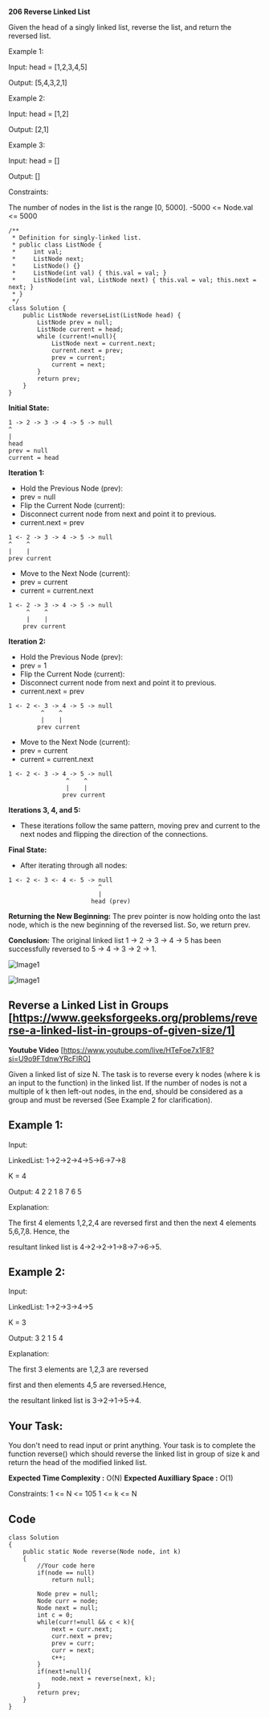 **206 Reverse Linked List**

Given the head of a singly linked list, reverse the list, and return the reversed list.

Example 1:

Input: head = [1,2,3,4,5]

Output: [5,4,3,2,1]

Example 2:

Input: head = [1,2]

Output: [2,1]

Example 3:

Input: head = []

Output: []
 
Constraints:

The number of nodes in the list is the range [0, 5000].
-5000 <= Node.val <= 5000

```
/**
 * Definition for singly-linked list.
 * public class ListNode {
 *     int val;
 *     ListNode next;
 *     ListNode() {}
 *     ListNode(int val) { this.val = val; }
 *     ListNode(int val, ListNode next) { this.val = val; this.next = next; }
 * }
 */
class Solution {
    public ListNode reverseList(ListNode head) {
        ListNode prev = null;
        ListNode current = head; 
        while (current!=null){
            ListNode next = current.next; 
            current.next = prev; 
            prev = current; 
            current = next; 
        }
        return prev;
    }
}
```
**Initial State:**
```
1 -> 2 -> 3 -> 4 -> 5 -> null
^
|
head
prev = null
current = head
```
**Iteration 1:**
- Hold the Previous Node (prev):
- prev = null
- Flip the Current Node (current):
- Disconnect current node from next and point it to previous.
- current.next = prev
```
1 <- 2 -> 3 -> 4 -> 5 -> null
^    ^
|    |
prev current
```
- Move to the Next Node (current):
- prev = current
- current = current.next
```
1 <- 2 -> 3 -> 4 -> 5 -> null
     ^    ^
     |    |
    prev current
```
**Iteration 2:**
- Hold the Previous Node (prev):
- prev = 1
- Flip the Current Node (current):
- Disconnect current node from next and point it to previous.
- current.next = prev
```
1 <- 2 <- 3 -> 4 -> 5 -> null
         ^    ^
         |    |
        prev current
```
- Move to the Next Node (current):
- prev = current
- current = current.next
```
1 <- 2 <- 3 -> 4 -> 5 -> null
                ^    ^
                |    |
               prev current
```
**Iterations 3, 4, and 5:**
- These iterations follow the same pattern, moving prev and current to the next nodes and flipping the direction of the connections.

**Final State:**
- After iterating through all nodes:
```
1 <- 2 <- 3 <- 4 <- 5 -> null
                         ^
                         |
                       head (prev)
```
**Returning the New Beginning:**
The prev pointer is now holding onto the last node, which is the new beginning of the reversed list. So, we return prev.

**Conclusion:**
The original linked list 1 -> 2 -> 3 -> 4 -> 5 has been successfully reversed to 5 -> 4 -> 3 -> 2 -> 1.

![Image1](../Images/reverseimage1.png)

![Image1](../Images/reverseimage2.png)

## Reverse a Linked List in Groups [https://www.geeksforgeeks.org/problems/reverse-a-linked-list-in-groups-of-given-size/1]

**Youtube Video** [https://www.youtube.com/live/HTeFoe7x1F8?si=U9o9FTdnwYRcFlRO]

Given a linked list of size N. The task is to reverse every k nodes (where k is an input to the function) in the linked list. If the number of nodes is not a multiple of k then left-out nodes, in the end, should be considered as a group and must be reversed (See Example 2 for clarification).

## Example 1:

Input:

LinkedList: 1->2->2->4->5->6->7->8

K = 4

Output: 4 2 2 1 8 7 6 5 

Explanation: 

The first 4 elements 1,2,2,4 are reversed first and then the next 4 elements 5,6,7,8. Hence, the 

resultant linked list is 4->2->2->1->8->7->6->5.

## Example 2:

Input:

LinkedList: 1->2->3->4->5

K = 3

Output: 3 2 1 5 4 

Explanation: 

The first 3 elements are 1,2,3 are reversed 

first and then elements 4,5 are reversed.Hence, 

the resultant linked list is 3->2->1->5->4.

## Your Task:

You don't need to read input or print anything. Your task is to complete the function reverse() which should reverse the linked list in group of size k and return the head of the modified linked list.

**Expected Time Complexity :** O(N)
**Expected Auxilliary Space :** O(1)

Constraints:
1 <= N <= 105
1 <= k <= N

## Code

```
class Solution
{
    public static Node reverse(Node node, int k)
    {
        //Your code here
        if(node == null)
            return null;
        
        Node prev = null;
        Node curr = node;
        Node next = null;
        int c = 0;
        while(curr!=null && c < k){
            next = curr.next;
            curr.next = prev;
            prev = curr;
            curr = next;
            c++;
        }
        if(next!=null){
            node.next = reverse(next, k);
        }
        return prev;
    }
}
```
